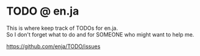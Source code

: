# TODO @ en.ja

This is where keep track of TODOs for en.ja.  
So I don't forget what to do and for SOMEONE who might want to help me.

<https://github.com/enja/TODO/issues>